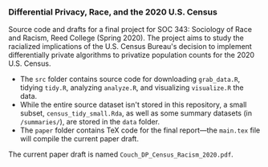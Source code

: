 ### Differential Privacy, Race, and the 2020 U.S. Census

Source code and drafts for a final project for SOC 343: Sociology of Race and 
Racism, Reed College (Spring 2020). The project aims to study the racialized 
implications of the U.S. Census Bureau's decision to implement differentially 
private algorithms to privatize population counts for the 2020 U.S. Census.

  - The `src` folder contains source code for downloading `grab_data.R`, 
    tidying `tidy.R`, analyzing `analyze.R`, and visualizing `visualize.R` the 
    data. 
  - While the entire source dataset isn't stored in this repository, a small
    subset, `census_tidy_small.Rda`, as well as some summary datasets (in 
    `/summaries/`), are stored in the `data` folder.
  - The `paper` folder contains TeX code for the final report—the `main.tex`
    file will compile the current paper draft.

The current paper draft is named `Couch_DP_Census_Racism_2020.pdf`.